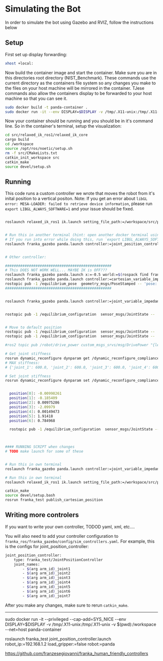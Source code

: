 # Simulating the Bot
In order to simulate the bot using Gazebo and RVIZ, follow the instructions below


## Setup

First set up display forwarding:
```bash
xhost +local:
```

Now  build the container image and start the container. Make sure you are in this directories root directory (NIST_Benchmark). These commands use the current directory as the containers file system so any changes you make to the files on your host machine will be mirrored in the container. TJese commands also allow the containers display to be forwarded to your host machine so that you can see it.
```bash
sudo docker build -t panda-container .
sudo docker run -it --env DISPLAY=$DISPLAY -v /tmp/.X11-unix:/tmp/.X11-unix -v $(pwd):/workspace --net=host panda-container
```

Now your container should be running and you should be in it's command line. So in the container's terminal, setup the visualization:
```bash
cd src/relaxed_ik_ros1/relaxed_ik_core
cargo build
cd /workspace
source /opt/ros/noetic/setup.sh
rm -f src/CMakeLists.txt 
catkin_init_workspace src
catkin_make
source devel/setup.sh
```

## Running
This code runs a custom controller we wrote that moves the robot from it's inital position to a vertical positon.
Note: If you get an error about `libGL error: MESA-LOADER: failed to retrieve device information`, please run `export LIBGL_ALWAYS_SOFTWARE=1` and your issue should be fixed.
```bash

roslaunch relaxed_ik_ros1 ik.launch setting_file_path:=/workspace/src/panda.yaml  # TODO: Put this in franka_test since I changed it??


# Run this in another terminal (hint: open another docker terminal using instructions in README.md)
# If you run into error while doing this, run `export LIBGL_ALWAYS_SOFTWARE=1`
roslaunch franka_gazebo panda.launch controller:=joint_position_controller rviz:=true


# Other controller:

#################################################
# This DOES NOT WORK WELL... MAYBE IK is OFF???
roslaunch franka_gazebo panda.launch x:=-0.5 world:=$(rospack find franka_gazebo)/world/stone.sdf controller:=cartesian_variable_impedance_controller rviz:=true
roslaunch franka_gazebo panda.launch controller:=cartesian_variable_impedance_controller rviz:=true
rostopic pub -1 /equilibrium_pose  geometry_msgs/PoseStamped -- 'pose: [[0.5, 0, 0.5], [1,1,0,0]]'
#################################################


roslaunch franka_gazebo panda.launch controller:=joint_variable_impedance_controller rviz:=true


rostopic pub -1 /equilibrium_configuration  sensor_msgs/JointState -- 'position: [0, 1, 0, 0, 0, 0, 0]'


# Move to default position
rostopic pub -1 /equilibrium_configuration  sensor_msgs/JointState -- '{position: [0, -0.785, 0, -2.356, 0, 1.57, 3.14], velocity: [0.001, 0.001, 0.001, 0.001, 0.001, 0.001, 0.001]}'
rostopic pub -1 /equilibrium_configuration  sensor_msgs/JointState -- '{position: [0, -0.785, 0, -2.356, 0, 1.57, 3.14]}'

#ros2 topic pub /robot/drive_power custom_msgs_srvs/msg/DrivePower "{left_power:10, right_power:10}"

# Get joint stiffness
rosrun dynamic_reconfigure dynparam get /dynamic_reconfigure_compliance_param_node
# MAX stiffness:
# {'joint_1': 600.0, 'joint_2': 600.0, 'joint_3': 600.0, 'joint_4': 600.0, 'joint_5': 250.0, 'joint_6': 150.0, 'joint_7': 50.0, 'damping_ratio': 1.0, 'groups': {'id': 0, 'parent': 0, 'name': 'Default', 'type': '', 'state': True, 'groups': {}, 'parameters': {}, 'joint_1': 600.0, 'joint_2': 600.0, 'joint_3': 600.0, 'joint_4': 600.0, 'joint_5': 250.0, 'joint_6': 150.0, 'joint_7': 50.0, 'damping_ratio': 1.0}}

# Set joint stiffness
rosrun dynamic_reconfigure dynparam set /dynamic_reconfigure_compliance_param_node "{joint_1: 100, joint_2: 100, joint_3: 100, joint_4: 100, joint_5: 100, joint_6: 100, joint_7: 20}"


  position[0]: -0.00998261
  position[1]: -0.185409
  position[2]: 0.00975286
  position[3]: -2.09979
  position[4]: 0.00149473
  position[5]: 1.91418
  position[6]: 0.784968

  rostopic pub -1 /equilibrium_configuration  sensor_msgs/JointState -- '{position: [-0.00998261, -0.185409, 0.00975286,  -2.09979, 0.00149473, 1.91418, 0.784968]}'

  

#### RUNNING SCRIPT when changes
# TODO make launch for some of these


# Run this in own terminal
roslaunch franka_gazebo panda.launch controller:=joint_variable_impedance_controller rviz:=true

# Run this in own terminal
roslaunch relaxed_ik_ros1 ik.launch setting_file_path:=/workspace/src/panda.yaml  # TODO: Put this in franka_test since I changed it??

catkin_make
source devel/setup.bash
rosrun franka_test publish_cartesian_position

```


## Writing more controlers

If you want to write your own controller, TODOD yaml, xml, etc....

You will also need to add your controller configuration to `franka_ros/franka_gazebo/config/sim_controllers.yaml`. For example, this is the configs for joint_position_controller:

```bash
joint_position_controller:
    type: franka_test/JointPositionController
    joint_names:
        - $(arg arm_id)_joint1
        - $(arg arm_id)_joint2
        - $(arg arm_id)_joint3
        - $(arg arm_id)_joint4
        - $(arg arm_id)_joint5
        - $(arg arm_id)_joint6
        - $(arg arm_id)_joint7
```

After you make any changes, make sure to rerun `catkin_make`.





______________________

sudo docker run -it --privileged --cap-add=SYS_NICE --env DISPLAY=$DISPLAY -v /tmp/.X11-unix:/tmp/.X11-unix -v $(pwd):/workspace --net=host panda-container

roslaunch franka_test joint_position_controller.launch \
  robot_ip:=192.168.1.2 load_gripper:=false robot:=panda

https://github.com/franzesegiovanni/franka_human_friendly_controllers